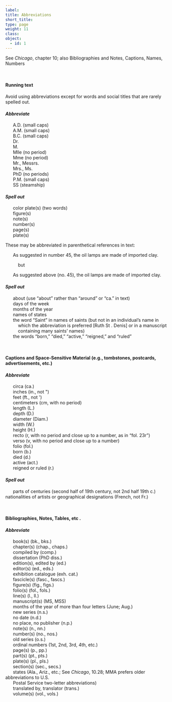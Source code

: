 ```yaml
---
label:
title: Abbreviations
short_title:
type: page
weight: 11
class:
object:
  - id: 1
---
```

See *Chicago*, chapter 10; also Bibliographies and Notes, Captions, Names, Numbers

&nbsp;


#### Running text

Avoid using abbreviations except for words and social titles that are rarely spelled out.


#### *Abbreviate*
&nbsp; &nbsp; &nbsp; A.D. (small caps) <br/>
&nbsp; &nbsp; &nbsp; A.M. (small caps) <br/>
&nbsp; &nbsp; &nbsp; B.C. (small caps) <br/>
&nbsp; &nbsp; &nbsp; Dr. <br/>
&nbsp; &nbsp; &nbsp; M. <br/>
&nbsp; &nbsp; &nbsp; Mlle (no period) <br/>
&nbsp; &nbsp; &nbsp; Mme (no period) <br/>
&nbsp; &nbsp; &nbsp; Mr., Messrs. <br/>
&nbsp; &nbsp; &nbsp; Mrs., Ms. <br/>
&nbsp; &nbsp; &nbsp; PhD (no periods) <br/>
&nbsp; &nbsp; &nbsp; P.M. (small caps) <br/>
&nbsp; &nbsp; &nbsp; SS (steamship)


#### *Spell out*
&nbsp; &nbsp; &nbsp; color plate(s) (two words) <br/>
&nbsp; &nbsp; &nbsp; figure(s) <br/>
&nbsp; &nbsp; &nbsp; note(s) <br/>
&nbsp; &nbsp; &nbsp; number(s) <br/>
&nbsp; &nbsp; &nbsp; page(s) <br/>
&nbsp; &nbsp; &nbsp; plate(s) <br/>

These may be abbreviated in parenthetical references in text:

&nbsp; &nbsp; &nbsp; As suggested in number 45, the oil lamps are made of imported clay.

&nbsp; &nbsp; &nbsp; &nbsp; &nbsp; but

&nbsp; &nbsp; &nbsp; As suggested above (no. 45), the oil lamps are made of imported clay.


#### *Spell out*
&nbsp; &nbsp; &nbsp; about (use “about” rather than “around” or “ca.” in text) <br/>
&nbsp; &nbsp; &nbsp; days of the week <br/>
&nbsp; &nbsp; &nbsp; months of the year <br/>
&nbsp; &nbsp; &nbsp; names of states <br/>
&nbsp; &nbsp; &nbsp; the word “Saint” in names of saints (but not in an individual’s name in <br/>
&nbsp; &nbsp; &nbsp; &nbsp; &nbsp; which the abbreviation is preferred [Ruth St . Denis] or in a manuscript <br/>
&nbsp; &nbsp; &nbsp; &nbsp; &nbsp; containing many saints’ names) <br/>
&nbsp; &nbsp; &nbsp; the words “born,” “died,” “active,” “reigned,” and “ruled” <br/>

&nbsp;


#### Captions and Space-Sensitive Material (e.g., tombstones,  postcards, advertisements, etc.)


#### *Abbreviate*
&nbsp; &nbsp; &nbsp; circa (ca.) <br/>
&nbsp; &nbsp; &nbsp; inches (in., not ") <br/>
&nbsp; &nbsp; &nbsp; feet (ft., not ') <br/>
&nbsp; &nbsp; &nbsp; centimeters (cm, with no period) <br/>
&nbsp; &nbsp; &nbsp; length (L.) <br/>
&nbsp; &nbsp; &nbsp; depth (D.) <br/>
&nbsp; &nbsp; &nbsp; diameter (Diam.) <br/>
&nbsp; &nbsp; &nbsp; width (W.) <br/>
&nbsp; &nbsp; &nbsp; height (H.) <br/>
&nbsp; &nbsp; &nbsp; recto (r, with no period and close up to a number, as in “fol. 23r”) <br/>
&nbsp; &nbsp; &nbsp; verso (v, with no period and close up to a number) <br/>
&nbsp; &nbsp; &nbsp; folio (fol.) <br/>
&nbsp; &nbsp; &nbsp; born (b.) <br/>
&nbsp; &nbsp; &nbsp; died (d.) <br/>
&nbsp; &nbsp; &nbsp; active (act.) <br/>
&nbsp; &nbsp; &nbsp; reigned or ruled (r.) <br/>


#### *Spell out*
&nbsp; &nbsp; &nbsp; parts of centuries (second half of 19th century, not 2nd half 19th c.) nationalities of artists or geographical designations (French, not Fr.)


&nbsp;


#### Bibliographies, Notes, Tables, etc .


#### *Abbreviate*
&nbsp; &nbsp; &nbsp; book(s) (bk., bks.) <br/>
&nbsp; &nbsp; &nbsp; chapter(s) (chap., chaps.) <br/>
&nbsp; &nbsp; &nbsp; compiled by (comp.) <br/>
&nbsp; &nbsp; &nbsp; dissertation (PhD diss.) <br/>
&nbsp; &nbsp; &nbsp; edition(s), edited by (ed.) <br/>
&nbsp; &nbsp; &nbsp; editor(s) (ed., eds.) <br/>
&nbsp; &nbsp; &nbsp; exhibition catalogue (exh. cat.) <br/>
&nbsp; &nbsp; &nbsp; fascicle(s) (fasc., fascs.) <br/>
&nbsp; &nbsp; &nbsp; figure(s) (fig., figs.) <br/>
&nbsp; &nbsp; &nbsp; folio(s) (fol., fols.) <br/>
&nbsp; &nbsp; &nbsp; line(s) (l., ll.) <br/>
&nbsp; &nbsp; &nbsp; manuscript(s) (MS, MSS) <br/>
&nbsp; &nbsp; &nbsp; months of the year of more than four letters (June; Aug.) <br/>
&nbsp; &nbsp; &nbsp; new series (n.s.) <br/>
&nbsp; &nbsp; &nbsp; no date (n.d.) <br/>
&nbsp; &nbsp; &nbsp; no place, no publisher (n.p.) <br/>
&nbsp; &nbsp; &nbsp; note(s) (n., nn.) <br/>
&nbsp; &nbsp; &nbsp; number(s) (no., nos.) <br/>
&nbsp; &nbsp; &nbsp; old series (o.s.) <br/>
&nbsp; &nbsp; &nbsp; ordinal numbers (1st, 2nd, 3rd, 4th, etc.) <br/>
&nbsp; &nbsp; &nbsp; page(s) (p., pp.) <br/>
&nbsp; &nbsp; &nbsp; part(s) (pt., pts.) <br/>
&nbsp; &nbsp; &nbsp; plate(s) (pl., pls.) <br/>
&nbsp; &nbsp; &nbsp; section(s) (sec., secs.) <br/>
&nbsp; &nbsp; &nbsp; states (Ala., Ariz., etc.; See *Chicago*, 10.28; MMA prefers older abbreviations to U.S.<br/> &nbsp; &nbsp; &nbsp; Postal Service two-letter abbreviations) <br/>
&nbsp; &nbsp; &nbsp; translated by, translator (trans.) <br/>
&nbsp; &nbsp; &nbsp; volume(s) (vol., vols.)
